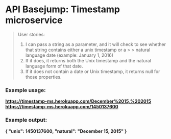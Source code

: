 # API Basejump: Timestamp microservice

> User stories:
> 1) I can pass a string as a parameter, and it will check to see whether that string contains either a unix timestamp or a > > natural language date (example: January 1, 2016)
> 2) If it does, it returns both the Unix timestamp and the natural language form of that date.
> 3) If it does not contain a date or Unix timestamp, it returns null for those properties.

### Example usage:
**https://timestamp-ms.herokuapp.com/December%2015,%202015**
**https://timestamp-ms.herokuapp.com/1450137600**
### Example output:
**{ "unix": 1450137600, "natural": "December 15, 2015" }**
